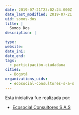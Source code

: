 ```yaml
---
date: 2019-07-21T23:02:24.000Z
date_last_modified: 2019-07-21
uid: somos-dos
title: |
  Somos Dos
description: |
  
type: 
website: 
date_ini: 
date_end: 
tags:
  - participación-ciudadana
cities: 
  - Bogotá
organizations_uids:
  - ecosocial-consultores-s-a-s
---
```


Esta iniciativa fue realizada por:

- [Ecosocial Consultores S.A.S](/organizaciones/ecosocial-consultores-s-a-s)
